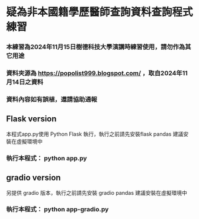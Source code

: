 # 疑為非本國籍學歷醫師查詢資料查詢程式練習
### 本練習為2024年11月15日樹德科技大學演講時練習使用，請勿作為其它用途
### 資料夾源為 https://popolist999.blogspot.com/ ，取自2024年11月14日之資料
### 資料內容如有誤植，還請協助通報

## Flask version
本程式app.py使用 Python Flask 執行，執行之前請先安裝flask pandas
建議安裝在虛擬環境中
### 執行本程式： python app.py

## gradio version
另提供 gradio 版本，執行之前請先安裝 gradio pandas
建議安裝在虛擬環境中
### 執行本程式： python app-gradio.py
